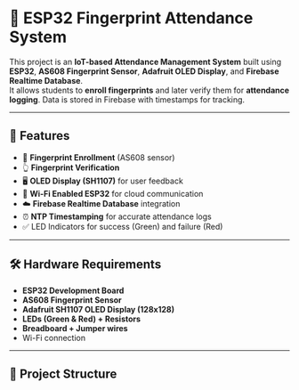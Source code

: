 # 📌 ESP32 Fingerprint Attendance System

This project is an **IoT-based Attendance Management System** built using **ESP32**, **AS608 Fingerprint Sensor**, **Adafruit OLED Display**, and **Firebase Realtime Database**.  
It allows students to **enroll fingerprints** and later verify them for **attendance logging**. Data is stored in Firebase with timestamps for tracking.

---

## 🚀 Features
- 🔑 **Fingerprint Enrollment** (AS608 sensor)
- 👆 **Fingerprint Verification**
- 🖥️ **OLED Display (SH1107)** for user feedback
- 📶 **Wi-Fi Enabled ESP32** for cloud communication
- ☁️ **Firebase Realtime Database** integration
- ⏰ **NTP Timestamping** for accurate attendance logs
- ✅ LED Indicators for success (Green) and failure (Red)

---

## 🛠️ Hardware Requirements
- **ESP32 Development Board**
- **AS608 Fingerprint Sensor**
- **Adafruit SH1107 OLED Display (128x128)**
- **LEDs (Green & Red) + Resistors**
- **Breadboard + Jumper wires**
- Wi-Fi connection

---

## 📂 Project Structure

